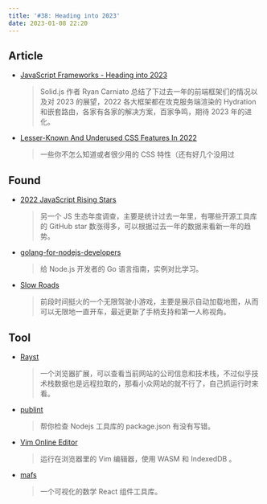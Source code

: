 ```yaml
---
title: '#38: Heading into 2023'
date: 2023-01-08 22:20
---
```


## Article

- [JavaScript Frameworks - Heading into 2023](https://dev.to/this-is-learning/javascript-frameworks-heading-into-2023-nln)
  
    > Solid.js 作者 Ryan Carniato 总结了下过去一年的前端框架们的情况以及对 2023 的展望，2022 各大框架都在攻克服务端渲染的 Hydration 和嵌套路由，各家有各家的解决方案，百家争鸣，期待 2023 年的进化。
    
  
  
- [Lesser-Known And Underused CSS Features In 2022](https://www.smashingmagazine.com/2022/05/lesser-known-underused-css-features-2022/)
  
    > 一些你不怎么知道或者很少用的 CSS 特性（还有好几个没用过
    
    

## Found

- [2022 JavaScript Rising Stars](https://risingstars.js.org/2022/en)
  
    > 另一个 JS 生态年度调查，主要是统计过去一年里，有哪些开源工具库的 GitHub star 数涨得多，可以根据过去一年的数据来看新一年的趋势。
    
  
  
- [golang-for-nodejs-developers](https://github.com/miguelmota/golang-for-nodejs-developers)
  
    > 给 Node.js 开发者的 Go 语言指南，实例对比学习。
    
    
    
- [Slow Roads](https://slowroads.io/)
  
    > 前段时间挺火的一个无限驾驶小游戏，主要是展示自动加载地图，从而可以无限地一直开车，最近更新了手柄支持和第一人称视角。
    
    

## Tool

- [Rayst](https://ray.st/)
  
    > 一个浏览器扩展，可以查看当前网站的公司信息和技术栈，不过似乎技术栈数据也是远程拉取的，那看小众网站的就不行了，自己抓运行时来看。
    
  
  
- [publint](https://publint.dev/)
  
    > 帮你检查 Nodejs 工具库的 package.json 有没有写错。
    
  
  
- [Vim Online Editor](https://www.vimonlineeditor.com/)
  
    > 运行在浏览器里的 Vim 编辑器，使用 WASM 和 IndexedDB 。
    
    
    
- [mafs](https://github.com/stevenpetryk/mafs)
  
    > 一个可视化的数学 React 组件工具库。